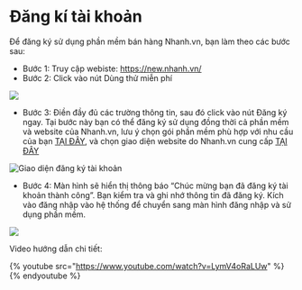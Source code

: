 # Đăng kí tài khoản
Để đăng ký sử dụng phần mềm bán hàng Nhanh.vn, bạn làm theo các bước sau:
* Bước 1: Truy cập webiste: https://new.nhanh.vn/
* Bước 2: Click vào nút Dùng thử miễn phí

![](https://raw.githubusercontent.com/nhanhapi/manual/master/docs/tai-khoan/img/tai-khoan-1.PNG) 

* Bước 3: Điền đầy đủ các trường thông tin, sau đó click vào nút Đăng ký ngay.
Tại bước này bạn có thể đăng ký sử dụng đồng thời cả phần mềm và website của Nhanh.vn, lưu ý chọn gói phần mềm phù hợp với nhu cầu của bạn [TẠI ĐÂY](https://new.nhanh.vn/bang-gia-phan-mem), và chọn giao diện website do Nhanh.vn cung cấp [TẠI ĐÂY](https://new.nhanh.vn/kho-giao-dien)

![Giao diện đăng ký tài khoản](https://raw.githubusercontent.com/nhanhapi/manual/master/docs/tai-khoan/img/cai-dat-tai-khoan-2.PNG)

* Bước 4: Màn hình sẽ hiển thị thông báo “Chúc mừng bạn đã đăng ký tài khoản thành công”. Bạn kiểm tra và ghi nhớ thông tin đã đăng ký. Kích vào đăng nhập vào hệ thống để chuyển sang màn hình đăng nhập và sử dụng phần mềm.

![](https://raw.githubusercontent.com/nhanhapi/manual/master/docs/tai-khoan/img/tai-khoan-3.PNG)

Video hướng dẫn chi tiết:
 
{% youtube src="https://www.youtube.com/watch?v=LymV4oRaLUw" %}{% endyoutube %} 

